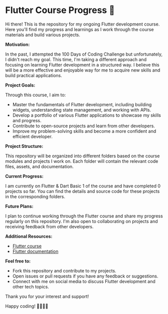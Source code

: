 <h1>Flutter Course Progress 🚀</h1>

Hi there! This is the repository for my ongoing Flutter development course. Here you'll find my progress and learnings as I work through the course materials and build various projects.

**Motivation:**

In the past, I attempted the 100 Days of Coding Challenge but unfortunately, I didn't reach my goal. This time, I'm taking a different approach and focusing on learning Flutter development in a structured way. I believe this will be a more effective and enjoyable way for me to acquire new skills and build practical applications.

**Project Goals:**

Through this course, I aim to:

* Master the fundamentals of Flutter development, including building widgets, understanding state management, and working with APIs.
* Develop a portfolio of various Flutter applications to showcase my skills and progress.
* Contribute to open-source projects and learn from other developers.
* Improve my problem-solving skills and become a more confident and efficient developer.

**Project Structure:**

This repository will be organized into different folders based on the course modules and projects I work on. Each folder will contain the relevant code files, assets, and documentation.

**Current Progress:**

I am currently on Flutter & Dart Basic 1 of the course and have completed 0 projects so far. You can find the details and source code for these projects in the corresponding folders.

**Future Plans:**

I plan to continue working through the Flutter course and share my progress regularly on this repository. I'm also open to collaborating on projects and receiving feedback from other developers.

**Additional Resources:**

* [Flutter course](https://www.udemy.com/course/learn-flutter-dart-to-build-ios-android-apps)
* [Flutter documentation](https://docs.flutter.dev/)
<!-- * [personal website](https://github.com/itsdwip) -->

**Feel free to:**

* Fork this repository and contribute to my projects.
* Open issues or pull requests if you have any feedback or suggestions.
* Connect with me on social media to discuss Flutter development and other tech topics.

Thank you for your interest and support!

Happy coding! 👩‍💻👨‍💻
